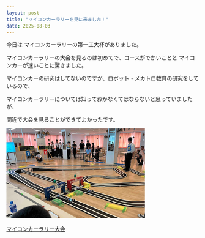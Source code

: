 ```yaml
---
layout: post
title: "マイコンカーラリーを見に来ました！"
date: 2025-08-03
---
```


<style>
.post-header h1 {
  background: #f9f9f9;
}
</style>

今日は マイコンカーラリーの第一工大杯がありました。

マイコンカーラリーの大会を見るのは初めてで、コースがでかいことと
マイコンカーが速いことに驚きました。

マイコンカーの研究はしてないのですが、ロボット・メカトロ教育の研究をしているので、

マイコンカーラリーについては知っておかなくてはならないと思っていましたが、

間近で大会を見ることができてよかったです。

![マイコンカー](/assets/images/micom.png)

[マイコンカーラリー大会](https://kagoshima.daiichi-koudai.ac.jp/topics/20250603-tm-oshirase/)
